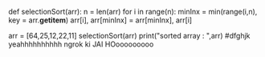 def selectionSort(arr):
    n = len(arr)
    for i in range(n):
        minInx = min(range(i,n), key = arr.__getitem__)
        arr[i], arr[minInx] = arr[minInx], arr[i]

arr = [64,25,12,22,11]
selectionSort(arr)
print("sorted array : ",arr) 
#dfghjk yeahhhhhhhhhh ngrok ki JAI HOooooooooo